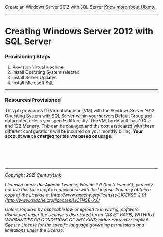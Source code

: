
Create an Windows Server 2012 with SQL Server [Know more about Ubuntu.](http://www.microsoft.com/en-us/server-cloud/products/windows-server-2012-r2/) <br>

___
# Creating Windows Server 2012 with SQL Server



### Provisioning Steps
1. Provision Virtual Machine
2. Install Operating System selected
3. Install Server Updates
4. Install Microsoft SQL

___

### Resources Provisioned
This job provisions (1) Virtual Machine (VM) with the Windows Server 2012 Operating System with SQL Server within your servers Default Group and datacenter, unless you specify differently. The VM, by default, has 1 CPU and 1GB Memory. This can be changed and the cost associated with these different configurations will be incurred on your monthly billing. **Your account will be charged for the VM based on usage.**

<br><br><br><br>

___

*Copyright 2015 CenturyLink*

*Licensed under the Apache License, Version 2.0 (the "License"); you may not use this file except in compliance with the License. You may obtain a copy of the License at [http://www.apache.org/licenses/LICENSE-2.0](http://www.apache.org/licenses/LICENSE-2.0)*

*Unless required by applicable law or agreed to in writing, software distributed under the License is distributed on an "AS IS" BASIS, WITHOUT WARRANTIES OR CONDITIONS OF ANY KIND, either express or implied. See the License for the specific language governing permissions and limitations under the License.*
